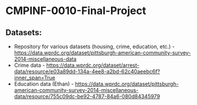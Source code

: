 # CMPINF-0010-Final-Project

## Datasets:
* Repository for various datasets (housing, crime, education, etc.) - https://data.wprdc.org/dataset/pittsburgh-american-community-survey-2014-miscellaneous-data
* Crime data - https://data.wprdc.org/dataset/arrest-data/resource/e03a89dd-134a-4ee8-a2bd-62c40aeebc6f?inner_span=True
* Education data (Ethan) - https://data.wprdc.org/dataset/pittsburgh-american-community-survey-2014-miscellaneous-data/resource/755c09dc-be92-4787-84a6-080d84345979
